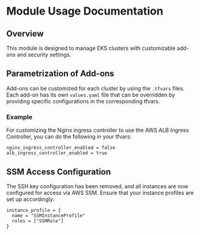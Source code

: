 
# Module Usage Documentation

## Overview
This module is designed to manage EKS clusters with customizable add-ons and security settings.

## Parametrization of Add-ons
Add-ons can be customized for each cluster by using the `.tfvars` files. Each add-on has its own `values.yaml` file that can be overridden by providing specific configurations in the corresponding tfvars.

### Example
For customizing the Nginx ingress controller to use the AWS ALB Ingress Controller, you can do the following in your tfvars:

```
nginx_ingress_controller_enabled = false
alb_ingress_controller_enabled = true
```

## SSM Access Configuration
The SSH key configuration has been removed, and all instances are now configured for access via AWS SSM. Ensure that your instance profiles are set up accordingly:

```
instance_profile = {
  name = "SSMInstanceProfile"
  roles = ["SSMRole"]
}
```
